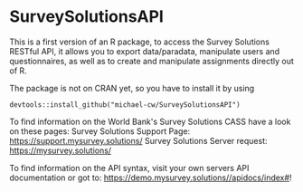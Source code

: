 # SurveySolutionsAPI

This is a first version of an R package, to access the Survey Solutions RESTful API, it allows you to export data/paradata, manipulate users and 
questionnaires, as well as to create and manipulate assignments directly out of R. 

The package is not on CRAN yet, so you have to install it by using 
```
devtools::install_github("michael-cw/SurveySolutionsAPI")

```

To find information on the World Bank's Survey Solutions CASS have a look on these pages:
Survey Solutions Support Page: https://support.mysurvey.solutions/
Survey Solutions Server request: https://mysurvey.solutions/

To find information on the API syntax, visit your own servers API documentation or got to:
https://demo.mysurvey.solutions//apidocs/index#!

